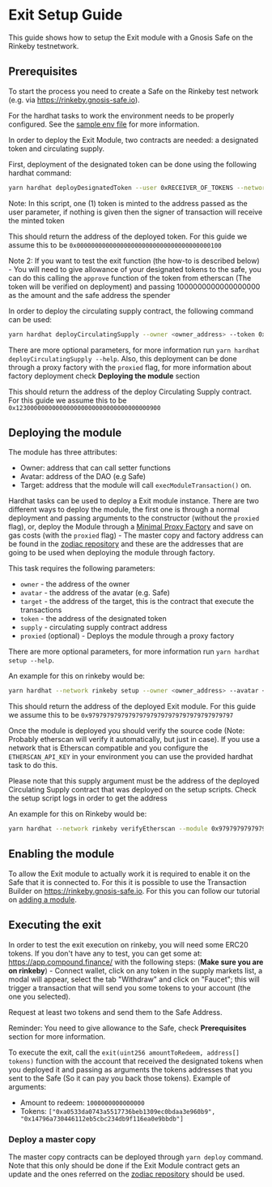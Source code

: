 # Exit Setup Guide

This guide shows how to setup the Exit module with a Gnosis Safe on the Rinkeby testnetwork.

## Prerequisites

To start the process you need to create a Safe on the Rinkeby test network (e.g. via https://rinkeby.gnosis-safe.io).

For the hardhat tasks to work the environment needs to be properly configured. See the [sample env file](../.env.sample) for more information.

In order to deploy the Exit Module, two contracts are needed: a designated token and circulating supply.

First, deployment of the designated token can be done using the following hardhat command:

```bash
yarn hardhat deployDesignatedToken --user 0xRECEIVER_OF_TOKENS --network rinkeby
```

Note: In this script, one (1) token is minted to the address passed as the user parameter, if nothing is given then the signer of transaction will receive the minted token

This should return the address of the deployed token. For this guide we assume this to be `0x0000000000000000000000000000000000000100`

Note 2: If you want to test the exit function (the how-to is described below) - You will need to give allowance of your designated tokens to the safe, you can do this calling the `approve` function of the token from etherscan (The token will be verified on deployment) and passing 1000000000000000000 as the amount and the safe address the spender

In order to deploy the circulating supply contract, the following command can be used:

```bash
yarn hardhat deployCirculatingSupply --owner <owner_address> --token 0x0000000000000000000000000000000000000100
```
There are more optional parameters, for more information run `yarn hardhat deployCirculatingSupply --help`. Also, this deployment can be done through a proxy factory with the `proxied` flag, for more information about factory deployment check **Deploying the module** section


This should return the address of the deploy Circulating Supply contract. For this guide we assume this to be `0x1230000000000000000000000000000000000900`

## Deploying the module

The module has three attributes:

- Owner: address that can call setter functions
- Avatar: address of the DAO (e.g Safe)
- Target: address that the module will call `execModuleTransaction()` on.

Hardhat tasks can be used to deploy a Exit module instance. There are two different ways to deploy the module, the first one is through a normal deployment and passing arguments to the constructor (without the `proxied` flag), or, deploy the Module through a [Minimal Proxy Factory](https://eips.ethereum.org/EIPS/eip-1167) and save on gas costs (with the `proxied` flag) - The master copy and factory address can be found in the [zodiac repository](https://github.com/gnosis/zodiac/blob/master/src/factory/constants.ts) and these are the addresses that are going to be used when deploying the module through factory.

This task requires the following parameters:
- `owner` - the address of the owner
- `avatar` - the address of the avatar (e.g. Safe)
- `target` - the address of the target, this is the contract that execute the transactions
- `token` - the address of the designated token
- `supply` - circulating supply contract address
- `proxied` (optional) - Deploys the module through a proxy factory

There are more optional parameters, for more information run `yarn hardhat setup --help`.

An example for this on rinkeby would be:

```bash
yarn hardhat --network rinkeby setup --owner <owner_address> --avatar <avatar_address> --target <target_address> --token 0x0000000000000000000000000000000000000100 --supply 0x1230000000000000000000000000000000000900 --proxied true`
```

This should return the address of the deployed Exit module. For this guide we assume this to be `0x9797979797979797979797979797979797979797`

Once the module is deployed you should verify the source code (Note: Probably etherscan will verify it automatically, but just in case). If you use a network that is Etherscan compatible and you configure the `ETHERSCAN_API_KEY` in your environment you can use the provided hardhat task to do this.

Please note that this supply argument must be the address of the deployed Circulating Supply contract that was deployed on the setup scripts. Check the setup script logs in order to get the address

An example for this on Rinkeby would be:
```bash
yarn hardhat --network rinkeby verifyEtherscan --module 0x9797979797979797979797979797979797979797 --owner <owner_address> --avatar <avatar_address> --target <target_address> --token 0x0000000000000000000000000000000000000100 --supply 0x1230000000000000000000000000000000000900`
```

## Enabling the module

To allow the Exit module to actually work it is required to enable it on the Safe that it is connected to. For this it is possible to use the Transaction Builder on https://rinkeby.gnosis-safe.io. For this you can follow our tutorial on [adding a module](https://help.gnosis-safe.io/en/articles/4934427-add-a-module).

## Executing the exit

In order to test the exit execution on rinkeby, you will need some ERC20 tokens. If you don't have any to test, you can get some at: https://app.compound.finance/ with the following steps: (**Make sure you are on rinkeby**) - Connect wallet, click on any token in the supply markets list, a modal will appear, select the tab "Withdraw" and click on "Faucet"; this will trigger a transaction that will send you some tokens to your account (the one you selected).

Request at least two tokens and send them to the Safe Address.

Reminder: You need to give allowance to the Safe, check **Prerequisites** section for more information.

To execute the exit, call the `exit(uint256 amountToRedeem, address[] tokens)` function with the account that received the designated tokens when you deployed it and passing as arguments the tokens addresses that you sent to the Safe (So it can pay you back those tokens). Example of arguments:

- Amount to redeem: `1000000000000000`
- Tokens: `["0xa0533da0743a5517736beb1309ec0bdaa3e960b9", "0x14796a730446112eb5cbc234db9f116ea0e9bbdb"]`

### Deploy a master copy

The master copy contracts can be deployed through `yarn deploy` command. Note that this only should be done if the Exit Module contract gets an update and the ones referred on the [zodiac repository](https://github.com/gnosis/zodiac/blob/master/src/factory/constants.ts) should be used.
